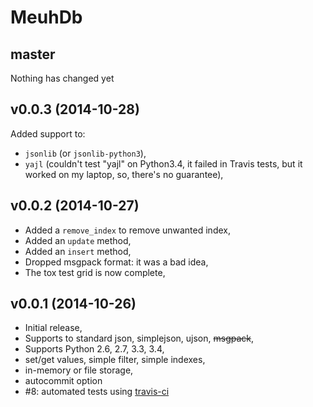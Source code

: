 # MeuhDb

## master

Nothing has changed yet

## v0.0.3 (2014-10-28)

Added support to:

* ``jsonlib`` (or ``jsonlib-python3``),
* ``yajl`` (couldn't test "yajl" on Python3.4, it failed in Travis tests, but
  it worked on my laptop, so, there's no guarantee),

## v0.0.2 (2014-10-27)

* Added a ``remove_index`` to remove unwanted index,
* Added an ``update`` method,
* Added an ``insert`` method,
* Dropped msgpack format: it was a bad idea,
* The tox test grid is now complete,

## v0.0.1 (2014-10-26)

* Initial release,
* Supports to standard json, simplejson, ujson, ~~msgpack~~,
* Supports Python 2.6, 2.7, 3.3, 3.4,
* set/get values, simple filter, simple indexes,
* in-memory or file storage,
* autocommit option
* #8: automated tests using [travis-ci](https://travis-ci.org/)
